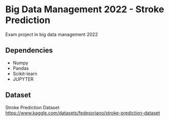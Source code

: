 # Big Data Management 2022 - Stroke Prediction
Exam project in big data management 2022

## Dependencies

- Numpy
- Pandas
- Scikit-learn
- JUPYTER

## Dataset

Stroke Prediction Dataset
https://www.kaggle.com/datasets/fedesoriano/stroke-prediction-dataset